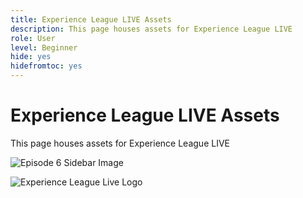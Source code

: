 ```yaml
---
title: Experience League LIVE Assets
description: This page houses assets for Experience League LIVE
role: User
level: Beginner
hide: yes
hidefromtoc: yes
---
```

# Experience League LIVE Assets

This page houses assets for Experience League LIVE

![Episode 6 Sidebar Image](assets/exl-live-ep6-sidebar.jpg)

![Experience League Live Logo](assets/exl-live-logo.png)